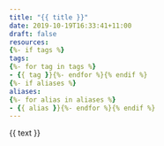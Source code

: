 ```yaml
---
title: "{{ title }}"
date: 2019-10-19T16:33:41+11:00
draft: false
resources:
{%- if tags %}
tags:
{%- for tag in tags %}
- {{ tag }}{%- endfor %}{% endif %}
{%- if aliases %}
aliases:
{%- for alias in aliases %}
- {{ alias }}{%- endfor %}{% endif %}
---
```

{{ text }}
